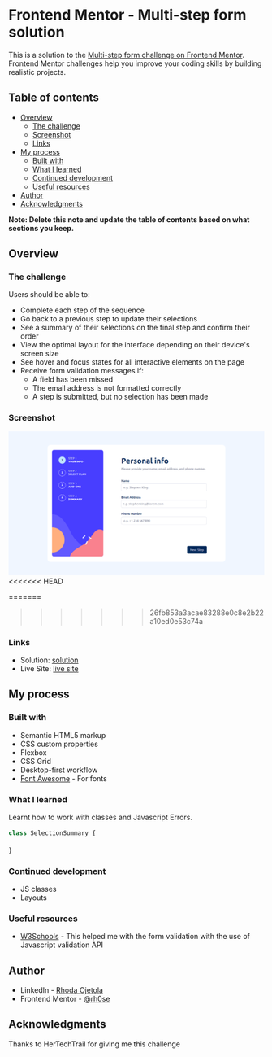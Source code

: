 # Frontend Mentor - Multi-step form solution

This is a solution to the [Multi-step form challenge on Frontend Mentor](https://www.frontendmentor.io/challenges/multistep-form-YVAnSdqQBJ). Frontend Mentor challenges help you improve your coding skills by building realistic projects. 

## Table of contents

- [Overview](#overview)
  - [The challenge](#the-challenge)
  - [Screenshot](#screenshot)
  - [Links](#links)
- [My process](#my-process)
  - [Built with](#built-with)
  - [What I learned](#what-i-learned)
  - [Continued development](#continued-development)
  - [Useful resources](#useful-resources)
- [Author](#author)
- [Acknowledgments](#acknowledgments)

**Note: Delete this note and update the table of contents based on what sections you keep.**

## Overview

### The challenge

Users should be able to:

- Complete each step of the sequence
- Go back to a previous step to update their selections
- See a summary of their selections on the final step and confirm their order
- View the optimal layout for the interface depending on their device's screen size
- See hover and focus states for all interactive elements on the page
- Receive form validation messages if:
  - A field has been missed
  - The email address is not formatted correctly
  - A step is submitted, but no selection has been made

### Screenshot

![](screenshot.png)
<<<<<<< HEAD

=======
>>>>>>> 26fb853a3acae83288e0c8e2b22a10ed0e53c74a


### Links

- Solution: [solution](https://github.com/rh0se/multi-step-form-main)
- Live Site: [live site](https://rh0se.github.io/multi-step-form-main/)

## My process

### Built with

- Semantic HTML5 markup
- CSS custom properties
- Flexbox
- CSS Grid
- Desktop-first workflow
- [Font Awesome](https://styled-components.com/) - For fonts



### What I learned

Learnt how to work with classes and Javascript Errors.


```js
class SelectionSummary {

}
```



### Continued development

- JS classes
- Layouts

### Useful resources

- [W3Schools](https://www.w3schools.com/js/js_validation_api.asp) - This helped me with the form validation with the use of Javascript validation API




## Author

- LinkedIn - [Rhoda Ojetola](https://www.linkedin.com/in/rhoda-ojetola/)
- Frontend Mentor - [@rh0se](https://www.frontendmentor.io/profile/rh0se)


## Acknowledgments
Thanks to HerTechTrail for giving me this challenge


